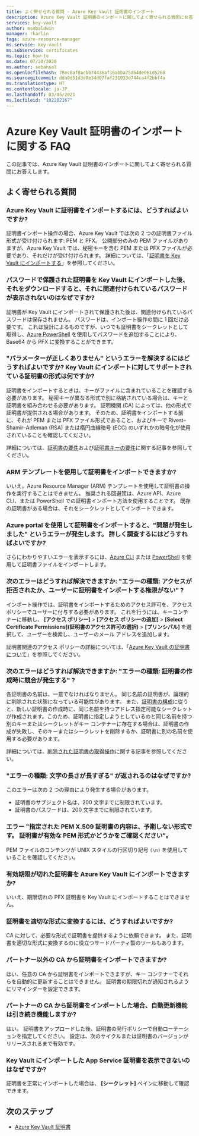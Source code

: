 ```yaml
---
title: よく寄せられる質問 - Azure Key Vault 証明書のインポート
description: Azure Key Vault 証明書のインポートに関してよく寄せられる質問にお答えします。
services: key-vault
author: msmbaldwin
manager: rkarlin
tags: azure-resource-manager
ms.service: key-vault
ms.subservice: certificates
ms.topic: how-to
ms.date: 07/20/2020
ms.author: sebansal
ms.openlocfilehash: 78ec0af0acbb74436af16abba75d64de061d5268
ms.sourcegitcommit: dda0d51d3d0e34d07faf231033d744ca4f2bbf4a
ms.translationtype: HT
ms.contentlocale: ja-JP
ms.lasthandoff: 03/05/2021
ms.locfileid: "102202167"
---
```

# <a name="importing-azure-key-vault-certificates-faq"></a>Azure Key Vault 証明書のインポートに関する FAQ

この記事では、Azure Key Vault 証明書のインポートに関してよく寄せられる質問にお答えします。

## <a name="frequently-asked-questions"></a>よく寄せられる質問

### <a name="how-can-i-import-a-certificate-in-azure-key-vault"></a>Azure Key Vault に証明書をインポートするには、どうすればよいですか?

証明書インポート操作の場合、Azure Key Vault では次の 2 つの証明書ファイル形式が受け付けられます: PEM と PFX。 公開部分のみの PEM ファイルがありますが、Azure Key Vault では、秘密キーを含む PEM または PFX ファイルが必要であり、それだけが受け付けられます。 詳細については、「[証明書を Key Vault にインポートする](./tutorial-import-certificate.md#import-a-certificate-to-key-vault)」を参照してください。

### <a name="after-i-import-a-password-protected-certificate-to-key-vault-and-then-download-it-why-cant-i-see-the-password-thats-associated-with-it"></a>パスワードで保護された証明書を Key Vault にインポートした後、それをダウンロードすると、それに関連付けられているパスワードが表示されないのはなぜですか?
    
証明書が Key Vault にインポートされて保護された後は、関連付けられているパスワードは保存されません。 パスワードは、インポート操作の間に 1 回だけ必要です。 これは設計によるものですが、いつでも証明書をシークレットとして取得し、[Azure PowerShell](https://social.technet.microsoft.com/wiki/contents/articles/37431.exporting-azure-app-service-certificates.aspx) を使用してパスワードを追加することにより、Base64 から PFX に変換することができます。

### <a name="how-can-i-resolve-a-bad-parameter-error-what-are-the-supported-certificate-formats-for-importing-to-key-vault"></a>"パラメーターが正しくありません" というエラーを解決するにはどうすればよいですか? Key Vault にインポートに対してサポートされている証明書の形式は何ですか?

証明書をインポートするときは、キーがファイルに含まれていることを確認する必要があります。 秘密キーが異なる形式で別に格納されている場合は、キーと証明書を組み合わせる必要があります。 証明機関 (CA) によっては、他の形式で証明書が提供される場合があります。 そのため、証明書をインポートする前に、それが PEM または PFX ファイル形式であること、およびキーで Rivest–Shamir–Adleman (RSA) または楕円曲線暗号 (ECC) のいずれかの暗号化が使用されていることを確認してください。 

詳細については、[証明書の要件](./certificate-scenarios.md#formats-of-import-we-support)および[証明書キーの要件](../keys/about-keys.md)に関する記事を参照してください。

###  <a name="can-i-import-a-certificate-by-using-an-arm-template"></a>ARM テンプレートを使用して証明書をインポートできますか?

いいえ。Azure Resource Manager (ARM) テンプレートを使用して証明書の操作を実行することはできません。 推奨される回避策は、Azure API、Azure CLI、または PowerShell での証明書インポート方法を使用することです。 既存の証明書がある場合は、それをシークレットとしてインポートできます。

### <a name="when-i-import-a-certificate-via-the-azure-portal-i-get-a-something-went-wrong-error-how-can-i-investigate-further"></a>Azure portal を使用して証明書をインポートすると、"問題が発生しました" というエラーが発生します。 詳しく調査するにはどうすればよいですか?
    
さらにわかりやすいエラーを表示するには、[Azure CLI](/cli/azure/keyvault/certificate#az-keyvault-certificate-import) または [PowerShell](/powershell/module/azurerm.keyvault/import-azurekeyvaultcertificate?view=azurermps-6.13.0) を使用して証明書ファイルをインポートします。

### <a name="how-can-i-resolve-error-type-access-denied-or-user-is-unauthorized-to-import-certificate"></a>次のエラーはどうすれば解決できますか: "エラーの種類: アクセスが拒否されたか、ユーザーに証明書をインポートする権限がない" ?
    
インポート操作では、証明書をインポートするためのアクセス許可を、アクセス ポリシーでユーザーに付与する必要があります。 これを行うには、キーコンテナーに移動し、 **[アクセス ポリシー]**  >  **[アクセス ポリシーの追加]**  >  **[Select Certificate Permissions]\(証明書のアクセス許可の選択\)**  >  **[プリンシパル]** を選択して、ユーザーを検索し、ユーザーのメール アドレスを追加します。 

証明書関連のアクセス ポリシーの詳細については、「[Azure Key Vault の証明書について](./about-certificates.md#certificate-access-control)」を参照してください。


### <a name="how-can-i-resolve-error-type-conflict-when-creating-a-certificate"></a>次のエラーはどうすれば解決できますか: "エラーの種類: 証明書の作成時に競合が発生する" ?
    
各証明書の名前は、一意でなければなりません。 同じ名前の証明書が、論理的に削除された状態になっている可能性があります。 また、[証明書の構成](./about-certificates.md#composition-of-a-certificate)に従うと、新しい証明書の作成時に、同じ名前を持つアドレス指定可能なシークレットが作成されます。このため、証明書に指定しようとしているのと同じ名前を持つ別のキーまたはシークレットがキー コンテナーに存在する場合は、証明書の作成が失敗し、そのキーまたはシークレットを削除するか、証明書に別の名前を使用する必要があります。 

詳細については、[削除された証明書の取得操作](/rest/api/keyvault/getdeletedcertificate/getdeletedcertificate)に関する記事を参照してください。

### <a name="why-am-i-getting-error-type-char-length-is-too-long"></a>"エラーの種類: 文字の長さが長すぎる" が返されるのはなぜですか?
このエラーは次の 2 つの理由により発生する場合があります。    
* 証明書のサブジェクト名は、200 文字までに制限されています。
* 証明書のパスワードは、200 文字までに制限されています。


### <a name="error-the-specified-pem-x509-certificate-content-is-in-an-unexpected-format-please-check-if-certificate-is-in-valid-pem-format"></a>エラー "指定された PEM X.509 証明書の内容は、予期しない形式です。 証明書が有効な PEM 形式かどうかをご確認ください"。
PEM ファイルのコンテンツが UNIX スタイルの行区切り記号 `(\n)` を使用していることを確認してください。

### <a name="can-i-import-an-expired-certificate-to-azure-key-vault"></a>有効期限が切れた証明書を Azure Key Vault にインポートできますか?
    
いいえ、期限切れの PFX 証明書を Key Vault にインポートすることはできません。

### <a name="how-can-i-convert-my-certificate-to-the-proper-format"></a>証明書を適切な形式に変換するには、どうすればよいですか?

CA に対して、必要な形式で証明書を提供するように依頼できます。 また、証明書を適切な形式に変換するのに役立つサードパーティ製のツールもあります。

### <a name="can-i-import-certificates-from-non-partner-cas"></a>パートナー以外の CA から証明書をインポートできますか?
はい、任意の CA から証明書をインポートできますが、キー コンテナーでそれらを自動的に更新することはできません。 証明書の期限切れが通知されるようにリマインダーを設定できます。

### <a name="if-i-import-a-certificate-from-a-partner-ca-will-the-autorenewal-feature-still-work"></a>パートナーの CA から証明書をインポートした場合、自動更新機能は引き続き機能しますか?
はい。 証明書をアップロードした後、証明書の発行ポリシーで自動ローテーションを指定してください。 設定は、次のサイクルまたは証明書のバージョンがリリースされるまで有効です。

### <a name="why-cant-i-see-the-app-service-certificate-that-i-imported-to-key-vault"></a>Key Vault にインポートした App Service 証明書を表示できないのはなぜですか? 
証明書を正常にインポートした場合は、 **[シークレット]** ペインに移動して確認できます。


## <a name="next-steps"></a>次のステップ

- [Azure Key Vault 証明書](./about-certificates.md)
